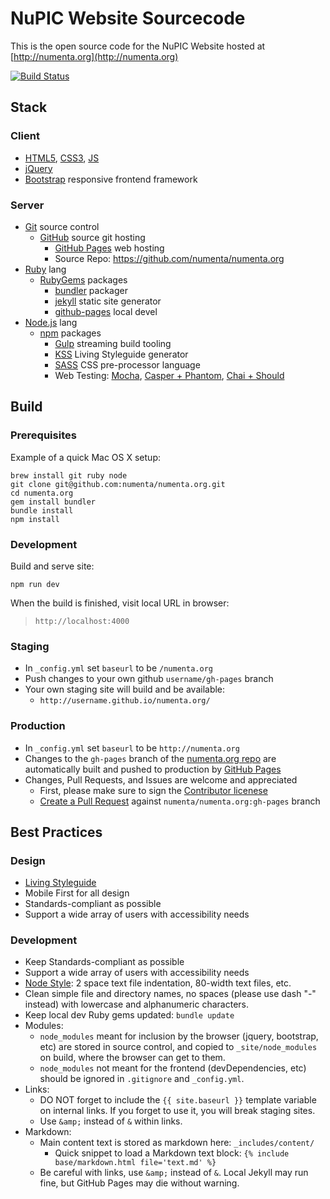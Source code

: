 # NuPIC Website Sourcecode

This is the open source code for the NuPIC Website hosted at
[http://numenta.org](http://numenta.org)

[![Build Status](https://travis-ci.org/numenta/numenta.org.png?branch=gh-pages)](https://travis-ci.org/numenta/numenta.org)


## Stack

### Client

* [HTML5](http://en.wikipedia.org/wiki/HTML5),
  [CSS3](http://en.wikipedia.org/wiki/Cascading_Style_Sheets),
  [JS](http://en.wikipedia.org/wiki/ECMAScript)
* [jQuery](http://jquery.com/)
* [Bootstrap](http://getbootstrap.com/) responsive frontend framework

### Server

* [Git](http://git-scm.com/) source control
  * [GitHub](http://github.com) source git hosting
    * [GitHub Pages](https://pages.github.com/) web hosting
    * Source Repo: https://github.com/numenta/numenta.org
* [Ruby](https://www.ruby-lang.org/) lang
  * [RubyGems](https://rubygems.org/) packages
    * [bundler](http://bundler.io/) packager
    * [jekyll](http://jekyllrb.com/) static site generator
    * [github-pages](https://github.com/github/pages-gem) local devel
* [Node.js](https://nodejs.org/) lang
  * [npm](https://www.npmjs.com/) packages
    * [Gulp](https://github.com/gulpjs/gulp) streaming build tooling
    * [KSS](https://github.com/kss-node/kss-node) Living Styleguide generator
    * [SASS](http://sass-lang.com/) CSS pre-processor language
    * Web Testing: [Mocha](http://mochajs.org/), [Casper + Phantom](http://casperjs.org/),
      [Chai + Should](http://chaijs.com/guide/styles/#should)


## Build

### Prerequisites

Example of a quick Mac OS X setup:
```
brew install git ruby node
git clone git@github.com:numenta/numenta.org.git
cd numenta.org
gem install bundler
bundle install
npm install
```

### Development

Build and serve site:
```
npm run dev
```

When the build is finished, visit local URL in browser:

> `http://localhost:4000`

### Staging

* In `_config.yml` set `baseurl` to be `/numenta.org`
* Push changes to your own github `username/gh-pages` branch
* Your own staging site will build and be available:
  * `http://username.github.io/numenta.org/`

### Production

* In `_config.yml` set `baseurl` to be `http://numenta.org`
* Changes to the `gh-pages` branch of the
  [numenta.org repo](https://github.com/numenta/numenta.org) are automatically
  built and pushed to production by [GitHub Pages](https://pages.github.com/)
* Changes, Pull Requests, and Issues are welcome and appreciated
  * First, please make sure to sign the
    [Contributor licenese](http://numenta.org/licenses/cl/)
  * [Create a Pull Request](https://help.github.com/articles/using-pull-requests)
    against `numenta/numenta.org:gh-pages` branch


## Best Practices

### Design

* [Living Styleguide](http://numenta.org/styleguide/)
* Mobile First for all design
* Standards-compliant as possible
* Support a wide array of users with accessibility needs

### Development

* Keep Standards-compliant as possible
* Support a wide array of users with accessibility needs
* [Node Style](https://github.com/felixge/node-style-guide): 2 space text file
  indentation, 80-width text files, etc.
* Clean simple file and directory names, no spaces (please use dash "-" instead)
  with lowercase and alphanumeric characters.
* Keep local dev Ruby gems updated: `bundle update`
* Modules:
  * `node_modules` meant for inclusion by the browser (jquery, bootstrap, etc)
    are stored in source control, and copied to `_site/node_modules` on build,
    where the browser can get to them.
  * `node_modules` not meant for the frontend (devDependencies, etc) should
    be ignored in `.gitignore` and `_config.yml`.
* Links:
  * DO NOT forget to include the `{{ site.baseurl }}` template variable on
    internal links. If you forget to use it, you will break staging sites.
  * Use `&amp;` instead of `&` within links.
* Markdown:
  * Main content text is stored as markdown here: `_includes/content/`
    * Quick snippet to load a Markdown text block:
      `{% include base/markdown.html file='text.md' %}`
  * Be careful with links, use `&amp;` instead of `&`. Local Jekyll may run
    fine, but GitHub Pages may die without warning.
